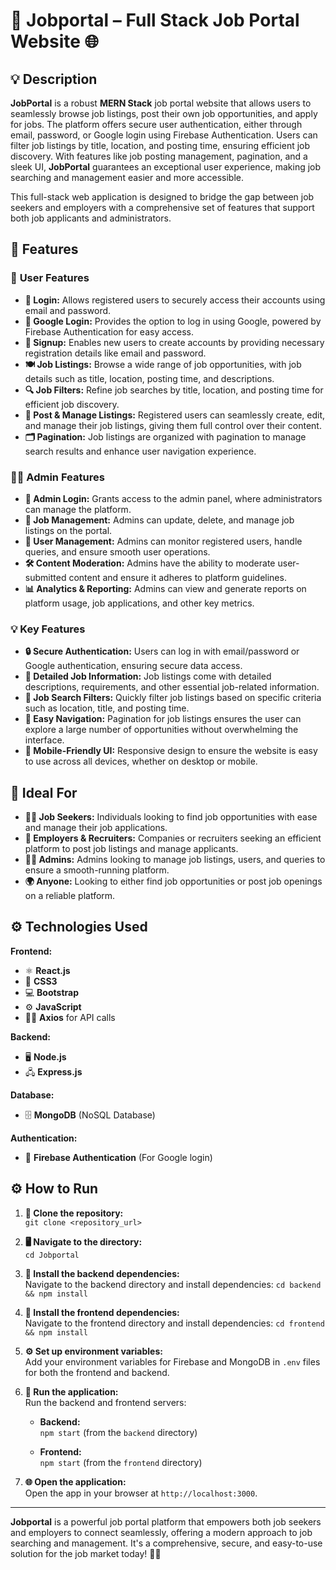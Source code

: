 # 💼 **Jobportal – Full Stack Job Portal Website** 🌐

## 💡 **Description**

**JobPortal** is a robust **MERN Stack** job portal website that allows users to seamlessly browse job listings, post their own job opportunities, and apply for jobs. The platform offers secure user authentication, either through email, password, or Google login using Firebase Authentication. Users can filter job listings by title, location, and posting time, ensuring efficient job discovery. With features like job posting management, pagination, and a sleek UI, **JobPortal** guarantees an exceptional user experience, making job searching and management easier and more accessible.

This full-stack web application is designed to bridge the gap between job seekers and employers with a comprehensive set of features that support both job applicants and administrators.

## 🚀 **Features**

### 👤 **User Features**
* **🔑 Login:** Allows registered users to securely access their accounts using email and password.
* **📧 Google Login:** Provides the option to log in using Google, powered by Firebase Authentication for easy access.
* **📝 Signup:** Enables new users to create accounts by providing necessary registration details like email and password.
* **🍽️ Job Listings:** Browse a wide range of job opportunities, with job details such as title, location, posting time, and descriptions.
* **🔍 Job Filters:** Refine job searches by title, location, and posting time for efficient job discovery.
* **💼 Post & Manage Listings:** Registered users can seamlessly create, edit, and manage their job listings, giving them full control over their content.
* **🗂️ Pagination:** Job listings are organized with pagination to manage search results and enhance user navigation experience.

### 🧑‍💼 **Admin Features**
* **🔑 Admin Login:** Grants access to the admin panel, where administrators can manage the platform.
* **📝 Job Management:** Admins can update, delete, and manage job listings on the portal.
* **👥 User Management:** Admins can monitor registered users, handle queries, and ensure smooth user operations.
* **🛠️ Content Moderation:** Admins have the ability to moderate user-submitted content and ensure it adheres to platform guidelines.
* **📊 Analytics & Reporting:** Admins can view and generate reports on platform usage, job applications, and other key metrics.

### 💡 **Key Features**
* **🔒 Secure Authentication:** Users can log in with email/password or Google authentication, ensuring secure data access.
* **📑 Detailed Job Information:** Job listings come with detailed descriptions, requirements, and other essential job-related information.
* **🎯 Job Search Filters:** Quickly filter job listings based on specific criteria such as location, title, and posting time.
* **🧭 Easy Navigation:** Pagination for job listings ensures the user can explore a large number of opportunities without overwhelming the interface.
* **📱 Mobile-Friendly UI:** Responsive design to ensure the website is easy to use across all devices, whether on desktop or mobile.

## 🎯 **Ideal For**

* **👨‍💼 Job Seekers:** Individuals looking to find job opportunities with ease and manage their job applications.
* **🏢 Employers & Recruiters:** Companies or recruiters seeking an efficient platform to post job listings and manage applicants.
* **🧑‍💼 Admins:** Admins looking to manage job listings, users, and queries to ensure a smooth-running platform.
* **🌍 Anyone:** Looking to either find job opportunities or post job openings on a reliable platform.

## ⚙️ **Technologies Used**

**Frontend:**  
* ⚛️ **React.js**  
* 🎨 **CSS3**  
* 💻 **Bootstrap**  
* ⚙️ **JavaScript**  
* 🧑‍💻 **Axios** for API calls

**Backend:**  
* 🖥️ **Node.js**  
* 🖧 **Express.js**  

**Database:**  
* 🗄️ **MongoDB** (NoSQL Database)

**Authentication:**  
* 🔐 **Firebase Authentication** (For Google login)

## ⚙️ **How to Run**

1. **📂 Clone the repository:**  
   `git clone <repository_url>`

2. **🖥️ Navigate to the directory:**  
   `cd Jobportal`

3. **🔧 Install the backend dependencies:**  
   Navigate to the backend directory and install dependencies:
   `cd backend && npm install`

4. **🔧 Install the frontend dependencies:**  
   Navigate to the frontend directory and install dependencies:
   `cd frontend && npm install`

5. **⚙️ Set up environment variables:**  
   Add your environment variables for Firebase and MongoDB in `.env` files for both the frontend and backend.

6. **🚀 Run the application:**  
   Run the backend and frontend servers:

   - **Backend:**  
     `npm start` (from the `backend` directory)

   - **Frontend:**  
     `npm start` (from the `frontend` directory)

7. **🌐 Open the application:**  
   Open the app in your browser at `http://localhost:3000`.

---

**Jobportal** is a powerful job portal platform that empowers both job seekers and employers to connect seamlessly, offering a modern approach to job searching and management. It's a comprehensive, secure, and easy-to-use solution for the job market today! 💼🚀


